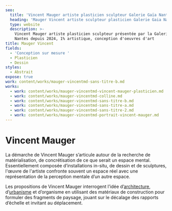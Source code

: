 ```yaml
---
seo:
  title: 'Vincent Mauger artiste plasticien sculpteur Galerie Gaïa Nantes '
  heading: 'Mauger Vincent artiste sculpteur plasticien Galerie Gaia Nantes '
  type: website
  description: >-
    Vincent Mauger artiste plasticien sculpteur présentée par la Galerie Gaia à
    Nantes depuis 2024, 1% artistique, conception d'oeuvres d'art
title: Mauger Vincent
fields:
  - 'Conception sur mesure '
  - Plasticien
  - Dessin
styles:
  - Abstrait
expose: true
work: content/works/mauger-vincentmd-sans-titre-b.md
works:
  - work: content/works/mauger-vincentmd-vincent-mauger-plasticien.md
  - work: content/works/mauger-vincentmd-colline.md
  - work: content/works/mauger-vincentmd-sans-titre-b.md
  - work: content/works/mauger-vincentmd-sans-titre-a.md
  - work: content/works/mauger-vincentmd-sans-titre-2.md
  - work: content/works/mauger-vincentmd-portrait-vincent-mauger.md
---
```


# Vincent Mauger

La démarche de Vincent Mauger s’articule autour de la recherche de matérialisation, de concrétisation de ce que serait un espace mental. Essentiellement composée d’installations in-situ, de dessin et de sculptures, l'œuvre de l'artiste confronte souvent un espace réel avec une représentation de la perception mentale d’un autre espace.

Les propositions de Vincent Mauger interrogent l’idée d’[architecture](https://fr.wikipedia.org/wiki/Architecture), d’[urbanisme](https://fr.wikipedia.org/wiki/Urbanisme) et d’organisme en utilisant des matériaux de construction pour formuler des fragments de paysage, jouant sur le décalage des rapports d’échelle et invitant au déplacement.

&#x9;	&#x9;
&#x9;		&#x9;
&#x9;			&#x9;

&#x9;		&#x9;
&#x9;	&#x9;
&#x9;&#x9;
&#x9;

&#x9;		&#x9;
&#x9;	&#x9;
&#x9;&#x9;
&#x9;
